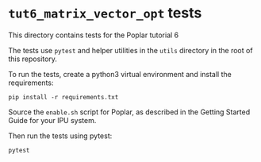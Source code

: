 <!-- Copyright (c) 2020 Graphcore Ltd. All rights reserved. -->
# `tut6_matrix_vector_opt` tests

This directory contains tests for the Poplar tutorial 6

The tests use `pytest` and helper utilities in the `utils` directory in the
root of this repository.

To run the tests, create a python3 virtual environment and install the
requirements:

    pip install -r requirements.txt

Source the `enable.sh` script for Poplar, as described in the Getting Started
Guide for your IPU system.

Then run the tests using pytest:

    pytest
